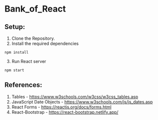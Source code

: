 # Bank_of_React

## Setup:
1. Clone the Repository.
2. Install the required dependencies
```
npm install
```
3. Run React server
```
npm start
```

## References:
1. Tables - https://www.w3schools.com/w3css/w3css_tables.asp
2. JavaScript Date Objects - https://www.w3schools.com/js/js_dates.asp
3. React Forms - https://reactjs.org/docs/forms.html
4. React-Bootstrap - https://react-bootstrap.netlify.app/